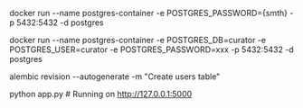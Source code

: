 docker run --name postgres-container -e POSTGRES_PASSWORD={smth} -p 5432:5432 -d postgres

docker run --name postgres-container -e POSTGRES_DB=curator -e POSTGRES_USER=curator -e POSTGRES_PASSWORD=xxx -p 5432:5432 -d postgres

alembic revision --autogenerate -m "Create users table"

python app.py # Running on http://127.0.0.1:5000
